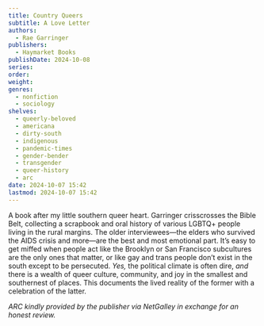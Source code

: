 ```yaml
---
title: Country Queers
subtitle: A Love Letter
authors:
  - Rae Garringer
publishers:
  - Haymarket Books
publishDate: 2024-10-08
series: 
order: 
weight: 
genres:
  - nonfiction
  - sociology
shelves:
  - queerly-beloved
  - americana
  - dirty-south
  - indigenous
  - pandemic-times
  - gender-bender
  - transgender
  - queer-history
  - arc
date: 2024-10-07 15:42
lastmod: 2024-10-07 15:42
---
```

A book after my little southern queer heart. Garringer crisscrosses the Bible Belt, collecting a scrapbook and oral history of various LGBTQ+ people living in the rural margins. The older interviewees—the elders who survived the AIDS crisis and more—are the best and most emotional part. It’s easy to get miffed when people act like the Brooklyn or San Francisco subcultures are the only ones that matter, or like gay and trans people don’t exist in the south except to be persecuted. *Yes,* the political climate is often dire, *and* there is a wealth of queer culture, community, and joy in the smallest and southernest of places. This documents the lived reality of the former with a celebration of the latter. 

*ARC kindly provided by the publisher via NetGalley in exchange for an honest review.*